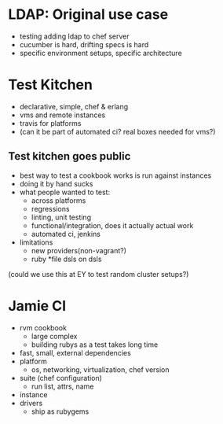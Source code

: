 # LDAP: Original use case

- testing adding ldap to chef server
- cucumber is hard, drifting specs is hard
- specific environment setups, specific architecture

# Test Kitchen

- declarative, simple, chef & erlang
- vms and remote instances
- travis for platforms
- (can it be part of automated ci? real boxes needed for vms?)

## Test kitchen goes public

- best way to test a cookbook works is run against instances
- doing it by hand sucks
- what people wanted to test:
  - across platforms
  - regressions
  - linting, unit testing
  - functional/integration, does it actually actual work
  - automated ci, jenkins
- limitations
  - new providers(non-vagrant?)
  - ruby *file dsls on dsls

(could we use this at EY to test random cluster setups?)

# Jamie CI

- rvm cookbook
  - large complex
  - building rubys as a test takes long time
- fast, small, external dependencies
- platform
  - os, networking, virtualization, chef version
- suite (chef configuration)
  - run list, attrs, name
- instance
- drivers
  - ship as rubygems

